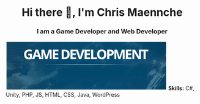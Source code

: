 <div id="header" align="center">
  <h1>Hi there 👋, I'm Chris Maennche</h1>
  <h3>I am a Game Developer and Web Developer</h3>
</div>
<img src="https://github.com/cmaennche/cmaennche/blob/main/banner.png?raw=true">
<b>Skills:</b> C#, Unity, PHP, JS, HTML, CSS, Java, WordPress
